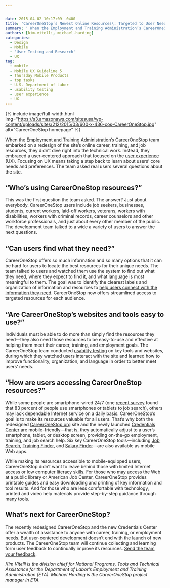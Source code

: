 ```yaml
---


date: 2015-04-02 10:17:09 -0400
title: 'CareerOneStop’s Newest Online Resources\: Targeted to User Needs'
summary: ' When the Employment and Training Administration’s CareerOneStop team embarked on a redesign of the site’s online career, training, and job resources, they didn&rsquo;t dive right into the technical work. Instead, they embraced a user-centered approach that focused on the user experience (UX). Focusing on&nbsp;UX means taking a step back to'
authors: [kim-vitelli, michael-harding]
categories:
  - Design
  - Mobile
  - 'User Testing and Research'
  - UX
tag:
  - mobile
  - Mobile UX Guideline 5
  - Thursday Mobile Products
  - top tasks
  - U.S. Department of Labor
  - usability testing
  - user experience
  - UX
---
```



{% include image/full-width.html img="https://s3.amazonaws.com/sitesusa/wp-content/uploads/sites/212/2015/03/600-x-436-cos-CareerOneStop.jpg" alt="CareerOneStop homepage" %}

When the [Employment and Training Administration](http://www.doleta.gov/)’s  [CareerOneStop](http://www.careeronestop.org/) team embarked on a redesign of the site’s  online career, training, and job resources, they didn’t dive right into the technical work. Instead, they embraced a user-centered approach that focused on the [user experience](http://www.usability.gov/what-and-why/user-experience.html) (UX). Focusing on UX means taking a step back to learn about users’ core needs and preferences. The team asked real users several questions about the site.

## “Who’s  using CareerOneStop resources?”

This was the first question the team asked. The answer? Just about everybody. CareerOneStop users include job seekers, businesses, students, current workers, laid-off workers, veterans, workers with disabilities, workers with criminal records, career counselors and other workforce professionals, and just about every other member of the public. The development team talked to a wide a variety of users to answer the next questions.

## “Can users find what they need?”

CareerOneStop offers so much information and so many options that it can be hard for users to locate the best resources for their unique needs. The team talked to users and watched them use the system to find out what they need, where they expect to find it, and what language is most meaningful to them. The goal was to identify the clearest labels and organization of information and resources to [help users connect with the information they need](https://www.WHATEVER/2015/02/06/top-task-usability-design-for-your-users/). CareerOneStop now offers streamlined access to targeted resources for each audience.

## “Are CareerOneStop’s  websites and tools easy to use?”

Individuals must be able to do more than simply find the resources they need—they also need those resources to be easy-to-use and effective at helping them meet their career, training, and employment goals. The CareerOneStop team conducted [usability testing](https://www.WHATEVER/resources/digitalgov-user-experience-program/digitalgov-user-experience-program-usability-starter-kit/) on key tools and websites, during which they watched users interact with the site and learned how to improve functionality, organization, and language in order to better meet users’ needs.

## “How are users accessing CareerOneStop resources?”

While some people are smartphone-wired 24/7 (one [recent survey](http://about.beyond.com/infographics/Multi-Screen-Job-Search) found that 83 percent of people use smartphones or tablets to job search), others may lack dependable Internet service on a daily basis. CareerOneStop’s  goal is to make its resources valuable for all users. That’s  why both the redesigned [CareerOneStop.org](http://www.careeronestop.org/) site and the newly launched [Credentials Center](http://www.careeronestop.org/credentials/index.aspx) are mobile-friendly—that is, they automatically adjust to a user’s  smartphone, tablet, or desktop screen, providing on-the-go employment, training, and job search help. Six key CareerOneStop tools—including [Job Search](http://m.careeronestop.org/JobSearch/), [Training Finder](http://m.careeronestop.org/TrainingFinder/), and [Salary Finder](http://m.careeronestop.org/SalaryFinder/)—are also available as mobile Web apps.

While making its resources accessible to mobile-equipped users, CareerOneStop didn’t want to leave behind those with limited Internet access or low computer literacy skills. For those who may access the Web at a public library or American Job Center, CareerOneStop provides printable guides and easy downloading and printing of key information and tool results. And for those who are less comfortable with technology, printed and video help materials provide step-by-step guidance through many tools.

## What’s  next for CareerOneStop?

The recently redesigned CareerOneStop and the new Credentials Center offer a wealth of assistance to anyone with career, training, or employment needs. But user-centered development doesn’t end with the launch of new products. The CareerOneStop team will continue collecting and learning form user feedback to continually improve its resources. [Send the team your feedback](mailto:info@CareerOneStop.org).

_Kim Vitelli is the division chief for National Programs, Tools and Technical Assistance for the Department of Labor&#8217;s Employment and Training Administration (ETA). Michael Harding is the CareerOneStop project manager in ETA._
